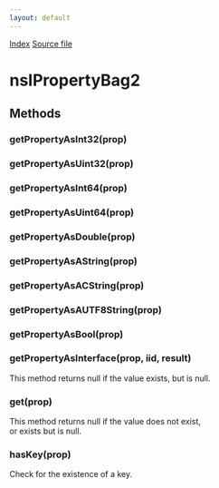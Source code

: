 ```yaml
---
layout: default
---
```

<div id='links'><a href="../index.html">Index</a>
<a href="http://dxr.mozilla.org/mozilla-central/source/xpcom/ds/nsIPropertyBag2.idl">Source file</a>
</div>

# nsIPropertyBag2 #

## Methods ##

### getPropertyAsInt32(prop) ###

### getPropertyAsUint32(prop) ###

### getPropertyAsInt64(prop) ###

### getPropertyAsUint64(prop) ###

### getPropertyAsDouble(prop) ###

### getPropertyAsAString(prop) ###

### getPropertyAsACString(prop) ###

### getPropertyAsAUTF8String(prop) ###

### getPropertyAsBool(prop) ###

### getPropertyAsInterface(prop, iid, result) ###
  
This method returns null if the value exists, but is null.  
  

### get(prop) ###
  
This method returns null if the value does not exist,  
or exists but is null.  
  

### hasKey(prop) ###
  
Check for the existence of a key.  
  
